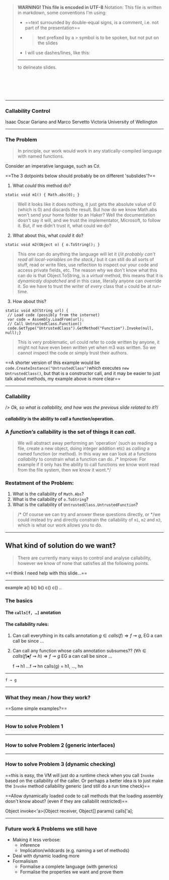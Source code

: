 >  **WARNING! This file is encoded in UTF-8**
> Notation: This file is written in markdown, some conventions I'm using:
> * ==text surrounded by double-equal signs, is a comment, i.e. not part of the presentation==
> * > text prefixed by a > symbol is to be spoken, but not put on the slides
> * I will use dashes/lines, like this:
>  ----------------------------------------------------------------------------------------------------------------------------
>  to delineate slides. 


<br></br>
<br></br>

----------------------------------------------------------------------------------------------------------------------------
### Callability Control

Isaac Oscar Gariano and Marco Servetto
Victoria University of Wellington

----------------------------------------------------------------------------------------------------------------------------

### The Problem

> In principle, our work would work in any statically-compiled language with named functions.

Consider an imperative language, such as C♯.

==The 3 dotpoints below should probably be on different 'subslides'?==

1. What *could* this method do?
```CSharp
static void m1() { Math.abs(0); }
```
> Well it looks like it does nothing, it just gets the absolute value of 0 (which is 0) and discards the result.
> But how do we know Math.abs won't send your home folder to an Haker?
> Well the documentation dosn't say it will, and we trust the implementator, Microsoft, to follow it.
> But, if we didn't trust it, what could we do?

2. What about this, what *could* it do?
```CSharp
static void m2(Object o) { o.ToString(); }
```
> This one can do anything the language will let it (/*it probably can't read all local-variables on the stack,*/ but it can still do all sorts of stuff, read or write files, use reflection to inspect our your code and access private fields, etc.
> The reason why we don't know what this can do is that Object.ToString, is a *virtual* method, this means that it is *dynamicaly dispatched* and in this case, literally anyone can override it. So we have to trust the writer of *every*  class that `o` could be at run-time. 

3. How about this?
```CSharp
static void m3(String url) {
 // Load code (possibly from the internet)
 var code = Assembly.LoadFrom(url);
 // Call UntrustedClass.Function()
 code.GetType("UntrustedClass").GetMethod("Function").Invoke(null, null);}
```
> This is very problematic, url could refer to code written by anyone, it might not have even been written yet when m3 was written. So we cannot inspect the code or simply trust their authors.

==A shorter version of this example  would be ```code.CreateInstance("UntrustedClass")```which executes `new UntrustedClass()`, but that is a constructor call, and it may be easier to just talk about methods, my example above is more clear==

----------------------------------------------------------------------------------------------------------------------------
### Callability 
/*> Ok, so what is callability, and how was the previous slide related to it?*/

#### *callability* is the ability to *call* a function/operation.

### A *function’s* callability is the set of things it can *call*.

> We will abstract away performing an 'operation' (such as reading a file, create a new object, doing integer addition etc)  as *calling* a named function (or method).
> In this way we can look at a functions *callability* to constrain what a function  can do. /* Improve: For example if it only has the ability to call functions we know wont read from the file system, then we know it wont.*/


### Restatment of the Problem:
1.  What is the callability of `Math.Abs`? 
2. What is the callability of `o.ToString`? 
3. What is the callability of `UntrustedClass.UntrustedFunction`?

> /* Of course we can try and answer these questions directly, or */we could instead try and directly constrain the callability of `m1`, `m2` and `m3`, which is what our work allows you to do.


----------------------------------------------------------------------------------------------------------------------------

What kind of solution do we want?
------------------
> There are currently many ways to control and analyse callability, however we know of none that satisfies all the following points.

==I think I need help with this slide...==


--------------------------------------------------------------------------------------------------------------------------------------
example 
a() b()
b() c()
c() ..
### The basics

#### The `calls[f, …]` anotation
#### The callability rules:
1. Can call everything in its calls annotation $g  ∈ calls(f) ⇒ f ⇝ g$,
EG a can call be since ...
2. Can call any function whose calls annotation subsumes??
   $(∀ h ∈ calls(f) ⦁ f ⇝ h) ⇒ f  ⇝ g$
EG a can call be since ...

   f ⇝ h1 ...f ⇝ hn
calls(g) = h1, ..., hn
----------------------
    f ⇝ g

--------------------------------------------------------------------------------------------------------------------------------------
### What they mean / how they work?
==Some simple examples?==

--------------------------------------------------------------------------------------------------------------------------------------
### How to solve Problem 1

--------------------------------------------------------------------------------------------------------------------------------------
### How to solve Problem 2 (generic interfaces)


--------------------------------------------------------------------------------------------------------------------------------------
### How to solve Problem 3 (dynamic checking)
==this is easy, the VM will just do a runtime check when you call `Invoke` based on the callability of the caller. Or perhaps a better idea is to just make the `Invoke` method callability generic (and still do a run time check)==

==Allow dynamically loaded code to call methods that the loading assembly dosn't know about? (even if they are callabilit restricted)==

Object invoke<'a>(Object receiver, Object[] params) calls['a];


--------------------------------------------------------------------------------------------------------------------------------------
### Future work & Problems we still have
* Making it less verbose:
   * inference
   * Implication/wildcards (e.g. naming a set of methods)
* Deal with dynamic loading more
* Formalisism
  *   Formalise a complete language (with generics)
  *  Formalise the properties we want and prove them

